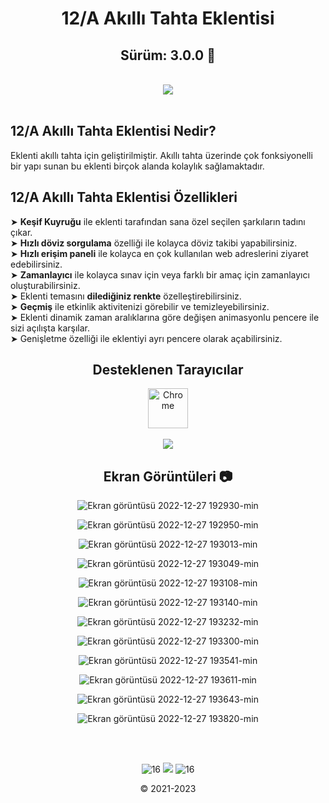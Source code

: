 <div align="center">
  
# 12/A Akıllı Tahta Eklentisi 
## Sürüm: 3.0.0 🎉
 
<br> 
<a href="https://forms.gle/KjQJ32UaovhmBi1w9"><img src="https://img.shields.io/badge/EKLENT%C4%B0%20%C4%B0%C3%87%C4%B0N%20%C3%96NER%C4%B0DE%20BULUN-TIKLA-red?style=for-the-badge&logo=google&logoColor=white"></a>
</div>

<br>

## 12/A Akıllı Tahta Eklentisi Nedir?
Eklenti akıllı tahta için geliştirilmiştir.
Akıllı tahta üzerinde çok fonksiyonelli bir yapı sunan bu eklenti
birçok alanda kolaylık sağlamaktadır.

## 12/A Akıllı Tahta Eklentisi Özellikleri

➤ <b>Keşif Kuyruğu</b> ile eklenti tarafından sana özel seçilen şarkıların tadını çıkar. <br>
➤ <b>Hızlı döviz sorgulama</b> özelliği ile kolayca döviz takibi yapabilirsiniz. <br>
➤ <b>Hızlı erişim paneli</b> ile kolayca en çok kullanılan web adreslerini ziyaret edebilirsiniz. <br>
➤ <b>Zamanlayıcı</b> ile kolayca sınav için veya farklı bir amaç için zamanlayıcı oluşturabilirsiniz. <br>
➤ Eklenti temasını <b>dilediğiniz renkte</b> özelleştirebilirsiniz. <br>
➤ <b>Geçmiş</b> ile etkinlik aktivitenizi görebilir ve temizleyebilirsiniz. <br>
➤ Eklenti dinamik zaman aralıklarına göre değişen animasyonlu pencere ile sizi açılışta karşılar. <br>
➤ Genişletme özelliği ile eklentiyi ayrı pencere olarak açabilirsiniz. <br>

<div align="center">

## Desteklenen Tarayıcılar
  
<img width="64" alt="Chrome" src="https://user-images.githubusercontent.com/95717415/151046778-e77289cb-1542-4d46-ae73-de1ad231da32.png" align="center">
<br><br>
<img src="https://img.shields.io/badge/UYARI%3A-Eklenti%20sadece%20Chrome'da%20%C3%A7al%C4%B1%C5%9F%C4%B1r.-gray?labelColor=red">
  
## Ekran Görüntüleri 📷

![Ekran görüntüsü 2022-12-27 192930-min](https://user-images.githubusercontent.com/95717415/209695653-fe5f9199-38e8-4135-9de1-53b53e96ee97.png)

![Ekran görüntüsü 2022-12-27 192950-min](https://user-images.githubusercontent.com/95717415/209695656-491fb71c-320a-4de2-832a-e09fd0652799.png)

![Ekran görüntüsü 2022-12-27 193013-min](https://user-images.githubusercontent.com/95717415/209695657-a7fc445c-0c01-4e43-a3e5-b7d96787ffc5.png)

![Ekran görüntüsü 2022-12-27 193049-min](https://user-images.githubusercontent.com/95717415/209695658-6021b5dc-83a9-4f0d-8419-c753a8471563.png)

![Ekran görüntüsü 2022-12-27 193108-min](https://user-images.githubusercontent.com/95717415/209695659-816e46a0-7219-49a0-8d1c-c6ea82fa9bc3.png)

![Ekran görüntüsü 2022-12-27 193140-min](https://user-images.githubusercontent.com/95717415/209695662-60eeddab-d2fe-4168-b428-af94b496508c.png)

![Ekran görüntüsü 2022-12-27 193232-min](https://user-images.githubusercontent.com/95717415/209695664-52908b97-3640-4d8a-b1d4-becbde39888b.png)

![Ekran görüntüsü 2022-12-27 193300-min](https://user-images.githubusercontent.com/95717415/209695665-6cd0d70d-269e-46b4-9bdf-f72775b327c7.png)

![Ekran görüntüsü 2022-12-27 193541-min](https://user-images.githubusercontent.com/95717415/209695666-de400301-7d35-4af0-8d14-f8b1bfa877ef.png)

![Ekran görüntüsü 2022-12-27 193611-min](https://user-images.githubusercontent.com/95717415/209695670-c55271ac-0859-4b08-804b-d4a2d88cbd9c.png)

![Ekran görüntüsü 2022-12-27 193643-min](https://user-images.githubusercontent.com/95717415/209695672-4027ba4b-a0f8-4df8-ab3a-94ad0f478cbb.png)

![Ekran görüntüsü 2022-12-27 193820-min](https://user-images.githubusercontent.com/95717415/209695675-7640d245-1a7d-4b42-aa21-9ec1ff7cf6dd.png)


<br><br>

![16](https://raw.githubusercontent.com/kortopal/12A/main/12A%20Eklenti/img/16.png) <img src="https://img.shields.io/badge/developed%20by-Ekin-red?labelColor=gray"> ![16](https://raw.githubusercontent.com/kortopal/12A/main/12A%20Eklenti/img/16.png)

© 2021-2023
</div>
